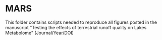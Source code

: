 # MARS
This folder contains scripts needed to reproduce all figures posted in the manuscript "Testing the effects of terrestrial runoff quality on Lakes Metabolome" (Journal/Year/DOI) 

